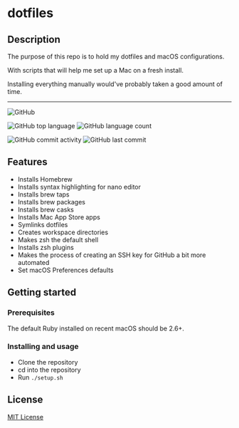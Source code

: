 # dotfiles

## Description

The purpose of this repo is to hold my dotfiles and macOS configurations.

With scripts that will help me set up a Mac on a fresh install.

Installing everything manually would've probably taken a good amount of time.

---

![GitHub](https://img.shields.io/github/license/gpnn/dotfiles?style=flat-square)

![GitHub top language](https://img.shields.io/github/languages/top/gpnn/dotfiles?style=flat-square)
![GitHub language count](https://img.shields.io/github/languages/count/gpnn/dotfiles?style=flat-square)

![GitHub commit activity](https://img.shields.io/github/commit-activity/m/gpnn/dotfiles?style=flat-square)
![GitHub last commit](https://img.shields.io/github/last-commit/gpnn/dotfiles?style=flat-square)

## Features

* Installs Homebrew
* Installs syntax highlighting for nano editor
* Installs brew taps
* Installs brew packages
* Installs brew casks
* Installs Mac App Store apps
* Symlinks dotfiles
* Creates workspace directories
* Makes zsh the default shell
* Installs zsh plugins
* Makes the process of creating an SSH key for GitHub a bit more automated
* Set macOS Preferences defaults

## Getting started

### Prerequisites

The default Ruby installed on recent macOS should be 2.6+.

### Installing and usage

* Clone the repository
* cd into the repository
* Run `./setup.sh`

## License

[MIT License](./LICENSE)

